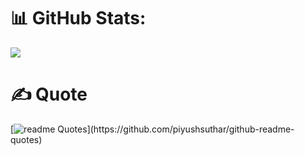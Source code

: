 # 📊 GitHub Stats:
![](https://github-readme-stats.vercel.app/api?username=DARKNET-MRX&theme=dark&hide_border=false&include_all_commits=false&count_private=false)<br/>

# ✍️ Quote
[![readme Quotes](https://quotes-github-readme.vercel.app/api?type=horizontal&quote=First,%20no%20system%20is%20safe.%20Second,%20aim%20for%20the%20impossible.%20Third,%20have%20fun%20in%20cyberspace%20and%20meatspace.)](https://github.com/piyushsuthar/github-readme-quotes)



